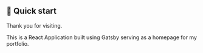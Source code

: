 
## 🚀 Quick start

Thank you for visiting.

This is a React Application built using Gatsby serving as a homepage for my portfolio. 